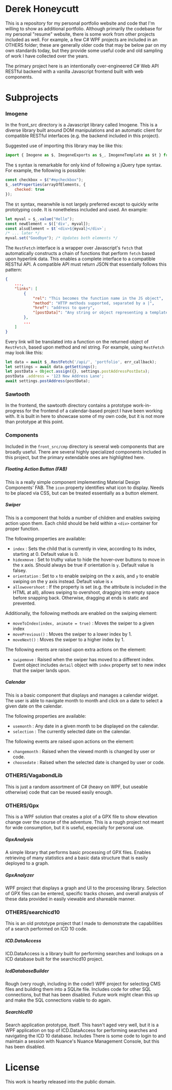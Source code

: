 ﻿# Derek Honeycutt

This is a repository for my personal portfolio website and code that I'm willing to show as additional portfolio. Although primarily the codebase for my personal "resume" website, there is some work from other projects included as well. For example, a few C# WPF projects are included in an OTHERS folder; these are generally older code that may be below par on my own standards today, but they provide some useful code and old sampling of work I have collected over the years.

The primary project here is an intentionally over-engineered C# Web API RESTful backend with a vanilla Javascript frontend built with web components. 

# Subprojects

### Imogene

In the front_src directory is a Javascript library called Imogene. This is a diverse library built around DOM manipulations and an automatic client for compatible RESTful interfaces (e.g. the backend included in this project).

Suggested use of importing this library may be like this:
```javascript
import { Imogene as $, ImogeneExports as $_, ImogeneTemplate as $t } from 'Imogene';
```

The `$` syntax is remarkable for only kind of following a jQuery type syntax. For example, the following is possible:
```javascript
const checkbox = $("#mycheckbox");
$_.setProperties(arrayOfElements, {
	checked: true
});
```
The `$t` syntax, meanwhile is not largely preferred except to quickly write prototyping code. It is nonetheless included and used. An example:
```javascript
let myval = $_.value("Hello");
const newElement = $(['div', myval]);
const alsoElement = $t`<div>${myval}</div>`;
/* ... later */
myval.set("Goodbye"); /* Updates both elements */
```

The `RestFetch` interface is a wrapper over Javascript's `fetch` that automatically constructs a chain of functions that perform `fetch` based upon hyperlink data. This enables a complete interface to a compatible RESTful API. A compatible API must return JSON that essentially follows this pattern:
```json
{
	...,
	"links": [
		{
			"rel": "This becomes the function name in the JS object",
			"method": "HTTP methods supported, separated by a |",
			"href": "address to query",
			"[postData]": "Any string or object representing a template to send back in POST requests"
		},
		...
	]
}
```
Every link will be translated into a function on the returned object of `RestFetch`, based upon method and rel string. For example, using `RestFetch` may look like this:
```javascript
let data = await $_.RestFetch('/api/', 'portfolio', err_callback);
let settings = await data.getSettings(); 
let postData = Object.assign({}, settings.postAddressPostData);
postData .address = '123 New Address Lane';
await settings.postAddress(postData);
```

### Sawtooth

In the frontend, the sawtooth directory contains a prototype work-in-progress for the frontend of a calendar-based project I have been working with. It is built in here to showcase some of my own code, but it is not more than prototype at this point.

### Components

Included in the `front_src/cmp` directory is several web components that are broadly useful. There are several highly specialized components included in this project, but the primary extendable ones are highlighted here.

##### Floating Action Button (FAB)

This is a really simple component implementing Material Design Components' FAB. The `icon` property identifies what icon to display. Needs to be placed via CSS, but can be treated essentially as a button element.

##### Swiper

This is a component that holds a number of children and enables swiping action upon them. Each child should be held within a `<div>` container for proper function.

The following properties are available:

 - `index` : Sets the child that is currently in view, according to its index, starting at 0. Default value is 0.
 - `hidexmove` : Set to truthy value to hide the hover-over buttons to move in the x axis. Should always be true if orientation is `y`. Default value is falsey.
 - `orientation` : Set to `x` to enable swiping on the x axis, and `y` to enable swiping on the y axis instead. Default value is `x`
 - `allowovershoot` : If the property is set (e.g. the attribute is included in the HTML at all), allows swiping to overshoot, dragging into empty space before snapping back. Otherwise, dragging at ends is static and prevented.

Additionally, the following methods are enabled on the swiping element:

 - `moveToIndex(index, animate = true)` : Moves the swiper to a given index
 - `movePrevious()` : Moves the swiper to a lower index by 1.
 - `moveNext()` : Moves the swiper to a higher index by 1.

The following events are raised upon extra actions on the element:

 - `swipemove` : Raised when the swiper has moved to a different index. Event object includes `detail` object with `index` property set to new index that the swiper lands upon.

##### Calendar

This is a basic component that displays and manages a calendar widget. The user is able to navigate month to month and click on a date to select a given date on the calendar.

The following properties are available:

 - `usemonth` : Any date in a given month to be displayed on the calendar.
 - `selection` : The currently selected date on the calendar.

The following events are raised upon actions on the element:

 - `changemonth` : Raised when the viewed month is changed by user or code.
 - `choosedate` : Raised when the selected date is changed by user or code.


### OTHERS/VagabondLib

This is just a random assortment of C# (heavy on WPF, but useable otherwise) code that can be reused easily enough.

### OTHERS/Gpx

This is a WPF solution that creates a plot of a GPX file to show elevation change over the course of the adventure. This is a rough project not meant for wide consumption, but it is useful, especially for personal use.

##### GpxAnalysis
A simple library that performs basic processing of GPX files. Enables retrieving of many statistics and a basic data structure that is easily deployed to a graph.

##### GpxAnalyzer
WPF project that displays a graph and UI to the processing library. Selection of GPX files can be entered, specific tracks chosen, and overall analysis of these data provided in easily viewable and shareable manner.

### OTHERS/searchicd10

This is an old prototype project that I made to demonstrate the capabilities of a search performed on ICD 10 code.

##### ICD.DataAccess
ICD.DataAccess is a library built for performing searches and lookups on a ICD database built for the searchicd10 project.

##### IcdDatabaseBuilder
Rough (very rough, including in the code!) WPF project for selecting CMS files and building them into a SQLite file. Includes code for other SQL connections, but that has been disabled. Future work might clean this up and make the SQL connections viable to do again.

##### SearchIcd10
Search application prototype, itself. This hasn't aged very well, but it is a WPF application on top of ICD.DataAccess for performing searches and navigating the ICD 10 database. Includes There is some code to login to and maintain a session with Nuance's Nuance Management Console, but this has been disabled. 

# License

This work is hearby released into the public domain.
